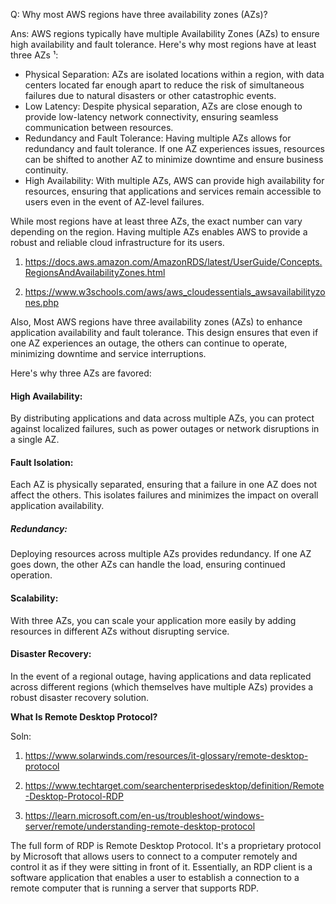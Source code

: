 
Q: Why most AWS regions have three availability zones (AZs)?

Ans:
AWS regions typically have multiple Availability Zones (AZs) to ensure high availability and fault tolerance. Here's why most regions have at least three AZs ¹:
- Physical Separation: AZs are isolated locations within a region, with data centers located far enough apart to reduce the risk of simultaneous failures due to natural disasters or other catastrophic events.
- Low Latency: Despite physical separation, AZs are close enough to provide low-latency network connectivity, ensuring seamless communication between resources.
- Redundancy and Fault Tolerance: Having multiple AZs allows for redundancy and fault tolerance. If one AZ experiences issues, resources can be shifted to another AZ to minimize downtime and ensure business continuity.
- High Availability: With multiple AZs, AWS can provide high availability for resources, ensuring that applications and services remain accessible to users even in the event of AZ-level failures.

While most regions have at least three AZs, the exact number can vary depending on the region. Having multiple AZs enables AWS to provide a robust and reliable cloud infrastructure for its users.

1) https://docs.aws.amazon.com/AmazonRDS/latest/UserGuide/Concepts.RegionsAndAvailabilityZones.html

2) https://www.w3schools.com/aws/aws_cloudessentials_awsavailabilityzones.php

Also,
Most AWS regions have three availability zones (AZs) to enhance application availability and fault tolerance. This design ensures that even if one AZ experiences an outage, the others can continue to operate, minimizing downtime and service interruptions.

Here's why three AZs are favored:
#### High Availability:
By distributing applications and data across multiple AZs, you can protect against localized failures, such as power outages or network disruptions in a single AZ. 
#### Fault Isolation:
Each AZ is physically separated, ensuring that a failure in one AZ does not affect the others. This isolates failures and minimizes the impact on overall application availability. 
##### Redundancy:
Deploying resources across multiple AZs provides redundancy. If one AZ goes down, the other AZs can handle the load, ensuring continued operation. 
#### Scalability:
With three AZs, you can scale your application more easily by adding resources in different AZs without disrupting service. 
#### Disaster Recovery:
In the event of a regional outage, having applications and data replicated across different regions (which themselves have multiple AZs) provides a robust disaster recovery solution.


**What Is Remote Desktop Protocol?**

Soln:
1. https://www.solarwinds.com/resources/it-glossary/remote-desktop-protocol

2. https://www.techtarget.com/searchenterprisedesktop/definition/Remote-Desktop-Protocol-RDP

3. https://learn.microsoft.com/en-us/troubleshoot/windows-server/remote/understanding-remote-desktop-protocol 


The full form of RDP is Remote Desktop Protocol. It's a proprietary protocol by Microsoft that allows users to connect to a computer remotely and control it as if they were sitting in front of it. Essentially, an RDP client is a software application that enables a user to establish a connection to a remote computer that is running a server that supports RDP.
